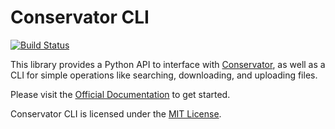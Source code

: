 # Conservator CLI

[![Build Status](https://jenkins.conservator.ai/buildStatus/icon?job=conservator_cli)](https://jenkins.conservator.ai/job/conservator_cli/)

This library provides a Python API to interface with
[Conservator](https://flirconservator.com/), as well as a CLI for
simple operations like searching, downloading, and uploading files.

Please visit the [Official Documentation](https://flir.github.io/conservator-cli/)
to get started.

Conservator CLI is licensed under the [MIT License](https://opensource.org/licenses/MIT).
